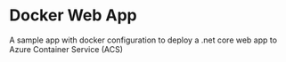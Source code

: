 # Docker Web App

A sample app with docker configuration to deploy a .net core web app to Azure Container Service (ACS)
